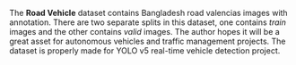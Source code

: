 The **Road Vehicle** dataset contains Bangladesh road valencias images with annotation. There are two separate splits in this dataset, one contains *train* images and the other contains *valid* images. The author hopes it  will be a great asset for autonomous vehicles and traffic management projects. The dataset is properly made for YOLO v5 real-time vehicle detection project.
